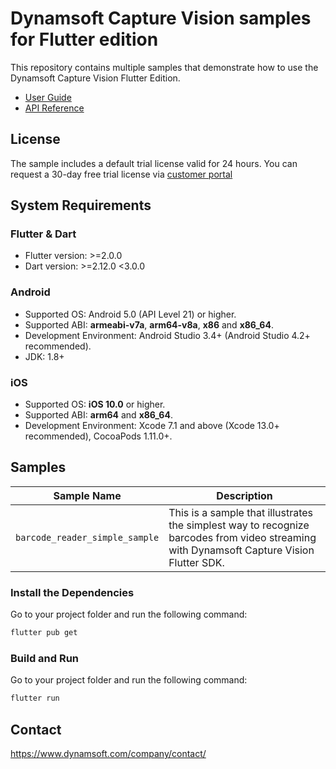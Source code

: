 # Dynamsoft Capture Vision samples for Flutter edition

This repository contains multiple samples that demonstrate how to use the Dynamsoft Capture Vision Flutter Edition.

- [User Guide](https://www.dynamsoft.com/capture-vision/docs/mobile/programming/flutter/user-guide/barcode-reader.html?product=dbr&version=latest&repoType=mobile)
- [API Reference](https://www.dynamsoft.com/capture-vision/docs/mobile/programming/flutter/api-reference/?product=dbr&version=latest&repoType=mobile)

## License

The sample includes a default trial license valid for 24 hours. You can request a 30-day free trial license via [customer portal](https://www.dynamsoft.com/customer/license/trialLicense?product=dbr&package=mobile&utm_source=github)

## System Requirements

### Flutter & Dart

- Flutter version: >=2.0.0
- Dart version: >=2.12.0 <3.0.0

### Android

- Supported OS: Android 5.0 (API Level 21) or higher.
- Supported ABI: **armeabi-v7a**, **arm64-v8a**, **x86** and **x86_64**.
- Development Environment: Android Studio 3.4+ (Android Studio 4.2+ recommended).
- JDK: 1.8+

### iOS

- Supported OS: **iOS 10.0** or higher.
- Supported ABI: **arm64** and **x86_64**.
- Development Environment: Xcode 7.1 and above (Xcode 13.0+ recommended), CocoaPods 1.11.0+.

## Samples

| Sample Name | Description |
| ----------- | ----------- |
| `barcode_reader_simple_sample` | This is a sample that illustrates the simplest way to recognize barcodes from video streaming with Dynamsoft Capture Vision Flutter SDK. |

### Install the Dependencies

Go to your project folder and run the following command:

```bash
flutter pub get
```

### Build and Run

Go to your project folder and run the following command:

```bash
flutter run
```

## Contact

https://www.dynamsoft.com/company/contact/
